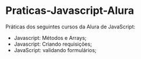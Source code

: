 # Praticas-Javascript-Alura

Práticas dos seguintes cursos da Alura de JavaScript:
- Javascript: Métodos e Arrays;
- Javascript: Criando requisições;
- JavaScript: validando formulários;
